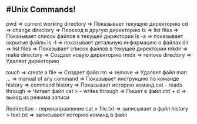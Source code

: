 #Unix Commands!
--------------------------------
pwd => current working directory => Показывает текущую директорию cd => change directory => Переход в другую директорию ls => list files => Показывает список файлов в текущей директории ls -a => показывает скрытые файлы ls -l => показывает детальную информацию о файлах dir => list files => Показывает список файлов в текущей директории mkdir => make directory => Создает новую директорию rmdir => remove directory => Удаляет директорию

touch => create a file => Создает файл rm => remove => Удаляет файл man … => manual of any command => Показывает инструкцию по команде history => command history => Показывает историю команд cat - reads through => Читает файл cat > - writes through => Пишет в файл ctrl + d => выход из режима записи

Redirection - перенаправление cat > file.txt => записывает в файл history > text.txt => записывает историю команд в файл
